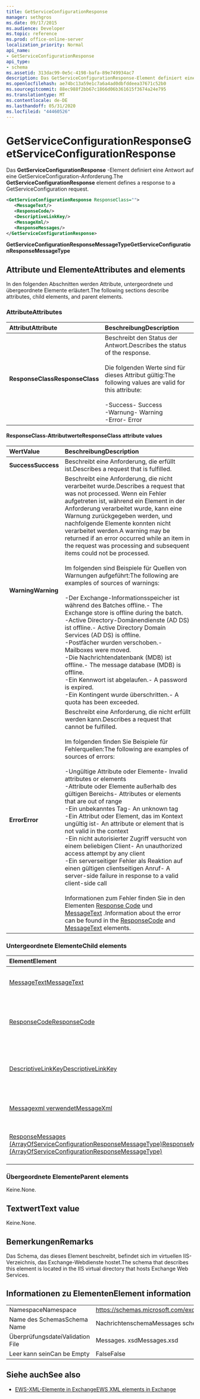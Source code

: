 ```yaml
---
title: GetServiceConfigurationResponse
manager: sethgros
ms.date: 09/17/2015
ms.audience: Developer
ms.topic: reference
ms.prod: office-online-server
localization_priority: Normal
api_name:
- GetServiceConfigurationResponse
api_type:
- schema
ms.assetid: 313dac99-0e5c-4198-bafa-89e749934ac7
description: Das GetServiceConfigurationResponse-Element definiert eine Antwort auf eine GetServiceConfiguration-Anforderung.
ms.openlocfilehash: ae74bc13a59e1c7a6a4ad0dbfddeea37671c52b0
ms.sourcegitcommit: 88ec988f2bb67c1866d06b361615f3674a24e795
ms.translationtype: MT
ms.contentlocale: de-DE
ms.lasthandoff: 05/31/2020
ms.locfileid: "44460526"
---
```

# <a name="getserviceconfigurationresponse"></a><span data-ttu-id="e0b5f-103">GetServiceConfigurationResponse</span><span class="sxs-lookup"><span data-stu-id="e0b5f-103">GetServiceConfigurationResponse</span></span>

<span data-ttu-id="e0b5f-104">Das **GetServiceConfigurationResponse** -Element definiert eine Antwort auf eine GetServiceConfiguration-Anforderung.</span><span class="sxs-lookup"><span data-stu-id="e0b5f-104">The **GetServiceConfigurationResponse** element defines a response to a GetServiceConfiguration request.</span></span> 
  
```XML
<GetServiceConfigurationResponse ResponseClass="">
   <MessageText/>
   <ResponseCode/>
   <DescriptiveLinkKey/>
   <MessageXml/>
   <ResponseMessages/>
</GetServiceConfigurationResponse>
```

 <span data-ttu-id="e0b5f-105">**GetServiceConfigurationResponseMessageType**</span><span class="sxs-lookup"><span data-stu-id="e0b5f-105">**GetServiceConfigurationResponseMessageType**</span></span>
## <a name="attributes-and-elements"></a><span data-ttu-id="e0b5f-106">Attribute und Elemente</span><span class="sxs-lookup"><span data-stu-id="e0b5f-106">Attributes and elements</span></span>

<span data-ttu-id="e0b5f-107">In den folgenden Abschnitten werden Attribute, untergeordnete und übergeordnete Elemente erläutert.</span><span class="sxs-lookup"><span data-stu-id="e0b5f-107">The following sections describe attributes, child elements, and parent elements.</span></span>
  
### <a name="attributes"></a><span data-ttu-id="e0b5f-108">Attribute</span><span class="sxs-lookup"><span data-stu-id="e0b5f-108">Attributes</span></span>

|<span data-ttu-id="e0b5f-109">**Attribut**</span><span class="sxs-lookup"><span data-stu-id="e0b5f-109">**Attribute**</span></span>|<span data-ttu-id="e0b5f-110">**Beschreibung**</span><span class="sxs-lookup"><span data-stu-id="e0b5f-110">**Description**</span></span>|
|:-----|:-----|
|<span data-ttu-id="e0b5f-111">**ResponseClass**</span><span class="sxs-lookup"><span data-stu-id="e0b5f-111">**ResponseClass**</span></span> <br/> | <span data-ttu-id="e0b5f-112">Beschreibt den Status der Antwort.</span><span class="sxs-lookup"><span data-stu-id="e0b5f-112">Describes the status of the response.</span></span> <br/><br/><span data-ttu-id="e0b5f-113">Die folgenden Werte sind für dieses Attribut gültig:</span><span class="sxs-lookup"><span data-stu-id="e0b5f-113">The following values are valid for this attribute:</span></span>  <br/><br/><span data-ttu-id="e0b5f-114">-Success</span><span class="sxs-lookup"><span data-stu-id="e0b5f-114">-  Success</span></span>  <br/><span data-ttu-id="e0b5f-115">-Warnung</span><span class="sxs-lookup"><span data-stu-id="e0b5f-115">-  Warning</span></span>  <br/><span data-ttu-id="e0b5f-116">-Error</span><span class="sxs-lookup"><span data-stu-id="e0b5f-116">-  Error</span></span>  <br/> |
   
#### <a name="responseclass-attribute-values"></a><span data-ttu-id="e0b5f-117">ResponseClass-Attributwerte</span><span class="sxs-lookup"><span data-stu-id="e0b5f-117">ResponseClass attribute values</span></span>

|<span data-ttu-id="e0b5f-118">**Wert**</span><span class="sxs-lookup"><span data-stu-id="e0b5f-118">**Value**</span></span>|<span data-ttu-id="e0b5f-119">**Beschreibung**</span><span class="sxs-lookup"><span data-stu-id="e0b5f-119">**Description**</span></span>|
|:-----|:-----|
|<span data-ttu-id="e0b5f-120">**Success**</span><span class="sxs-lookup"><span data-stu-id="e0b5f-120">**Success**</span></span> <br/> |<span data-ttu-id="e0b5f-121">Beschreibt eine Anforderung, die erfüllt ist.</span><span class="sxs-lookup"><span data-stu-id="e0b5f-121">Describes a request that is fulfilled.</span></span>  <br/> |
|<span data-ttu-id="e0b5f-122">**Warning**</span><span class="sxs-lookup"><span data-stu-id="e0b5f-122">**Warning**</span></span> <br/> | <span data-ttu-id="e0b5f-123">Beschreibt eine Anforderung, die nicht verarbeitet wurde.</span><span class="sxs-lookup"><span data-stu-id="e0b5f-123">Describes a request that was not processed.</span></span> <span data-ttu-id="e0b5f-124">Wenn ein Fehler aufgetreten ist, während ein Element in der Anforderung verarbeitet wurde, kann eine Warnung zurückgegeben werden, und nachfolgende Elemente konnten nicht verarbeitet werden.</span><span class="sxs-lookup"><span data-stu-id="e0b5f-124">A warning may be returned if an error occurred while an item in the request was processing and subsequent items could not be processed.</span></span> <br/><br/><span data-ttu-id="e0b5f-125">Im folgenden sind Beispiele für Quellen von Warnungen aufgeführt:</span><span class="sxs-lookup"><span data-stu-id="e0b5f-125">The following are examples of sources of warnings:</span></span>  <br/><br/><span data-ttu-id="e0b5f-126">-Der Exchange-Informationsspeicher ist während des Batches offline.</span><span class="sxs-lookup"><span data-stu-id="e0b5f-126">-  The Exchange store is offline during the batch.</span></span>  <br/><span data-ttu-id="e0b5f-127">-Active Directory-Domänendienste (AD DS) ist offline.</span><span class="sxs-lookup"><span data-stu-id="e0b5f-127">-  Active Directory Domain Services (AD DS) is offline.</span></span>  <br/><span data-ttu-id="e0b5f-128">-Postfächer wurden verschoben.</span><span class="sxs-lookup"><span data-stu-id="e0b5f-128">-  Mailboxes were moved.</span></span>  <br/><span data-ttu-id="e0b5f-129">-Die Nachrichtendatenbank (MDB) ist offline.</span><span class="sxs-lookup"><span data-stu-id="e0b5f-129">-  The message database (MDB) is offline.</span></span>  <br/><span data-ttu-id="e0b5f-130">-Ein Kennwort ist abgelaufen.</span><span class="sxs-lookup"><span data-stu-id="e0b5f-130">-  A password is expired.</span></span>  <br/><span data-ttu-id="e0b5f-131">-Ein Kontingent wurde überschritten.</span><span class="sxs-lookup"><span data-stu-id="e0b5f-131">-  A quota has been exceeded.</span></span>  <br/> |
|<span data-ttu-id="e0b5f-132">**Error**</span><span class="sxs-lookup"><span data-stu-id="e0b5f-132">**Error**</span></span> <br/> | <span data-ttu-id="e0b5f-133">Beschreibt eine Anforderung, die nicht erfüllt werden kann.</span><span class="sxs-lookup"><span data-stu-id="e0b5f-133">Describes a request that cannot be fulfilled.</span></span> <br/><br/><span data-ttu-id="e0b5f-134">Im folgenden finden Sie Beispiele für Fehlerquellen:</span><span class="sxs-lookup"><span data-stu-id="e0b5f-134">The following are examples of sources of errors:</span></span>  <br/><br/><span data-ttu-id="e0b5f-135">-Ungültige Attribute oder Elemente</span><span class="sxs-lookup"><span data-stu-id="e0b5f-135">-  Invalid attributes or elements</span></span>  <br/><span data-ttu-id="e0b5f-136">-Attribute oder Elemente außerhalb des gültigen Bereichs</span><span class="sxs-lookup"><span data-stu-id="e0b5f-136">-  Attributes or elements that are out of range</span></span>  <br/><span data-ttu-id="e0b5f-137">-Ein unbekanntes Tag</span><span class="sxs-lookup"><span data-stu-id="e0b5f-137">-  An unknown tag</span></span>  <br/><span data-ttu-id="e0b5f-138">-Ein Attribut oder Element, das im Kontext ungültig ist</span><span class="sxs-lookup"><span data-stu-id="e0b5f-138">-  An attribute or element that is not valid in the context</span></span>  <br/><span data-ttu-id="e0b5f-139">-Ein nicht autorisierter Zugriff versucht von einem beliebigen Client</span><span class="sxs-lookup"><span data-stu-id="e0b5f-139">-  An unauthorized access attempt by any client</span></span>  <br/><span data-ttu-id="e0b5f-140">-Ein serverseitiger Fehler als Reaktion auf einen gültigen clientseitigen Anruf</span><span class="sxs-lookup"><span data-stu-id="e0b5f-140">-  A server-side failure in response to a valid client-side call</span></span>  <br/><br/>  <span data-ttu-id="e0b5f-141">Informationen zum Fehler finden Sie in den Elementen [Response Code](responsecode.md) und [MessageText](messagetext.md) .</span><span class="sxs-lookup"><span data-stu-id="e0b5f-141">Information about the error can be found in the [ResponseCode](responsecode.md) and [MessageText](messagetext.md) elements.</span></span>  <br/> |
   
### <a name="child-elements"></a><span data-ttu-id="e0b5f-142">Untergeordnete Elemente</span><span class="sxs-lookup"><span data-stu-id="e0b5f-142">Child elements</span></span>

|<span data-ttu-id="e0b5f-143">**Element**</span><span class="sxs-lookup"><span data-stu-id="e0b5f-143">**Element**</span></span>|<span data-ttu-id="e0b5f-144">**Beschreibung**</span><span class="sxs-lookup"><span data-stu-id="e0b5f-144">**Description**</span></span>|
|:-----|:-----|
|[<span data-ttu-id="e0b5f-145">MessageText</span><span class="sxs-lookup"><span data-stu-id="e0b5f-145">MessageText</span></span>](messagetext.md) <br/> |<span data-ttu-id="e0b5f-146">Enthält eine Textbeschreibung des Status der Antwort.</span><span class="sxs-lookup"><span data-stu-id="e0b5f-146">Provides a text description of the status of the response.</span></span>  <br/> |
|[<span data-ttu-id="e0b5f-147">ResponseCode</span><span class="sxs-lookup"><span data-stu-id="e0b5f-147">ResponseCode</span></span>](responsecode.md) <br/> |<span data-ttu-id="e0b5f-148">Stellt einen Fehlercode bereit, der den spezifischen Fehler identifiziert, der bei der Anforderung aufgetreten ist.</span><span class="sxs-lookup"><span data-stu-id="e0b5f-148">Provides an error code that identifies the specific error that the request encountered.</span></span>  <br/> |
|[<span data-ttu-id="e0b5f-149">DescriptiveLinkKey</span><span class="sxs-lookup"><span data-stu-id="e0b5f-149">DescriptiveLinkKey</span></span>](descriptivelinkkey.md) <br/> |<span data-ttu-id="e0b5f-150">Wird derzeit nicht verwendet und für die zukünftige Verwendung reserviert.</span><span class="sxs-lookup"><span data-stu-id="e0b5f-150">Currently unused and reserved for future use.</span></span> <span data-ttu-id="e0b5f-151">Dieses Element enthält den Wert 0.</span><span class="sxs-lookup"><span data-stu-id="e0b5f-151">This element contains a value of 0.</span></span>  <br/> |
|[<span data-ttu-id="e0b5f-152">Messagexml verwendet</span><span class="sxs-lookup"><span data-stu-id="e0b5f-152">MessageXml</span></span>](messagexml.md) <br/> |<span data-ttu-id="e0b5f-153">Bietet zusätzliche Fehlerantwortinformationen.</span><span class="sxs-lookup"><span data-stu-id="e0b5f-153">Provides additional error response information.</span></span>  <br/> |
|[<span data-ttu-id="e0b5f-154">ResponseMessages (ArrayOfServiceConfigurationResponseMessageType)</span><span class="sxs-lookup"><span data-stu-id="e0b5f-154">ResponseMessages (ArrayOfServiceConfigurationResponseMessageType)</span></span>](responsemessages-arrayofserviceconfigurationresponsemessagetype.md) <br/> |<span data-ttu-id="e0b5f-155">Enthält ein Array von Dienst Konfigurations Antwortmeldungen.</span><span class="sxs-lookup"><span data-stu-id="e0b5f-155">Contains an array of service configuration response messages.</span></span>  <br/> |
   
### <a name="parent-elements"></a><span data-ttu-id="e0b5f-156">Übergeordnete Elemente</span><span class="sxs-lookup"><span data-stu-id="e0b5f-156">Parent elements</span></span>

<span data-ttu-id="e0b5f-157">Keine.</span><span class="sxs-lookup"><span data-stu-id="e0b5f-157">None.</span></span>
  
## <a name="text-value"></a><span data-ttu-id="e0b5f-158">Textwert</span><span class="sxs-lookup"><span data-stu-id="e0b5f-158">Text value</span></span>

<span data-ttu-id="e0b5f-159">Keine.</span><span class="sxs-lookup"><span data-stu-id="e0b5f-159">None.</span></span>
  
## <a name="remarks"></a><span data-ttu-id="e0b5f-160">Bemerkungen</span><span class="sxs-lookup"><span data-stu-id="e0b5f-160">Remarks</span></span>

<span data-ttu-id="e0b5f-161">Das Schema, das dieses Element beschreibt, befindet sich im virtuellen IIS-Verzeichnis, das Exchange-Webdienste hostet.</span><span class="sxs-lookup"><span data-stu-id="e0b5f-161">The schema that describes this element is located in the IIS virtual directory that hosts Exchange Web Services.</span></span>
  
## <a name="element-information"></a><span data-ttu-id="e0b5f-162">Informationen zu Elementen</span><span class="sxs-lookup"><span data-stu-id="e0b5f-162">Element information</span></span>

|||
|:-----|:-----|
|<span data-ttu-id="e0b5f-163">Namespace</span><span class="sxs-lookup"><span data-stu-id="e0b5f-163">Namespace</span></span>  <br/> |https://schemas.microsoft.com/exchange/services/2006/messages  <br/> |
|<span data-ttu-id="e0b5f-164">Name des Schemas</span><span class="sxs-lookup"><span data-stu-id="e0b5f-164">Schema Name</span></span>  <br/> |<span data-ttu-id="e0b5f-165">Nachrichtenschema</span><span class="sxs-lookup"><span data-stu-id="e0b5f-165">Messages schema</span></span>  <br/> |
|<span data-ttu-id="e0b5f-166">Überprüfungsdatei</span><span class="sxs-lookup"><span data-stu-id="e0b5f-166">Validation File</span></span>  <br/> |<span data-ttu-id="e0b5f-167">Messages. xsd</span><span class="sxs-lookup"><span data-stu-id="e0b5f-167">Messages.xsd</span></span>  <br/> |
|<span data-ttu-id="e0b5f-168">Leer kann sein</span><span class="sxs-lookup"><span data-stu-id="e0b5f-168">Can be Empty</span></span>  <br/> |<span data-ttu-id="e0b5f-169">False</span><span class="sxs-lookup"><span data-stu-id="e0b5f-169">False</span></span>  <br/> |
   
## <a name="see-also"></a><span data-ttu-id="e0b5f-170">Siehe auch</span><span class="sxs-lookup"><span data-stu-id="e0b5f-170">See also</span></span>

- [<span data-ttu-id="e0b5f-171">EWS-XML-Elemente in Exchange</span><span class="sxs-lookup"><span data-stu-id="e0b5f-171">EWS XML elements in Exchange</span></span>](ews-xml-elements-in-exchange.md)

